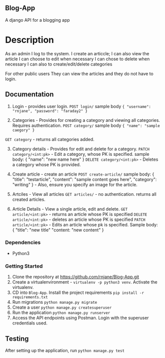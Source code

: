 ## Blog-App

A django API for a blogging app

# Description

As an admin
I log to the system.
I create an articcle;
I can also view the article
I can choose to edit when necessary
I can chose to delete when necessary
I can also to create/edit/delete categories

For other public users
They can view the articles and they do not have to login.

## Documentation

1. Login - provides user login.
`POST login/` sample body
`{
    "username": "rnjane", "password": "faraday2"
}`

2. Categories - Provides for creating a category and viewing all categories. Requires authentication.
`POST category/` sample body
`{
    "name": "sample caegory"
}`

`GET category` - returns all categories added.

3. Category details - Provides for edit and delete for a category.
`PATCH category/<int:pk>` - Edit a category, whose PK is specified. sample body:
{
    "name": "new name here"
}
`DELETE category/<int:pk>` - Deletes a category whose PK is provided.

4. Create article - create an article
`POST create-article/` sample body:
{
    "title": "testarticle",
    "content": "sample content goes here", 
    "category": "writing"
} - Also, ensure you specify an image for the article.

5. Artciles - View all articles
`GET articles/` - no authentication. returns all created articles.

6. Article Details - View a single article, edit and delete.
`GET article/<int:pk>` - returns  an article whose PK is specified
`DELETE article/<int:pk>` - deletes an article whose PK is specified
`PATCH article/<int:pk>` - Edits an article whose pk is specified. Sample body:
{
    "title": "new title"
    "content: "new content"
}
### Dependencies

- Python3

### Getting Started

1. Clone the repository at https://github.com/rnjane/Blog-App.git
2. Create a virtualenvironment - `virtualenv -p python3 venv`. Activate the virtualenv.
3. CD into `Blog-App`. Install the project requirements `pip install -r requirements.txt`
4. Run migrations `python manage.py migrate`
5. Create a user `python manage.py createsuperuser`
6. Run the application `python manage.py runserver`
7. Access the API endpoints using Postman. Login with the superuser credentials used.


## Testing

After setting up the application, run `python manage.py test`